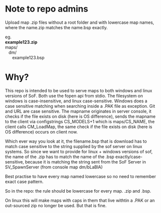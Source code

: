 # Note to repo admins
Upload map .zip files without a root folder and with lowercase map names, where the name.zip matches the name.bsp exactly.

eg. \
**example123.zip** \
maps/ \
&nbsp;&nbsp;&nbsp;dm/ \
&nbsp;&nbsp;&nbsp;&nbsp;&nbsp;&nbsp;example123.bsp

# Why?
This repo is intended to be used to serve maps to both windows and linux versions of SoF.  Both use the fopen api from stdio.  The filesystem on windows is case-insensitive, and linux case-sensitive. Windows does a case sensitive matching when searching inside a .PAK file as exception.  Git and URL are case sensitive.  The mapname originates in server console, it checks if the file exists on disk (here is OS difference), sends the mapname to the client via configstrings CS_MODELS+1 which is maps/CS_NAME, the client calls CM_LoadMap, the same check if the file exists on disk (here is OS difference) occurs on client now.

Which ever way you look at it, the filename.bsp that is download has to match case sensitive to the string supplied by the sof server on linux systems. So since we want to provide for linux + windows versions of sof, the name of the .zip has to match the name of the .bsp exactly/case-sensitive, because it is matching the string sent from the SoF Server in SV_SpawnServer (from console map dm/bLaBlA)

Best practise to have every map named lowercase so no need to remember exact case pattern.

So in the repo: the rule should be lowercase for every map. .zip and .bsp.

On linux this will make maps with caps in them that live withtin a .PAK or an out-sourced zip no longer be used. But that is fine.
